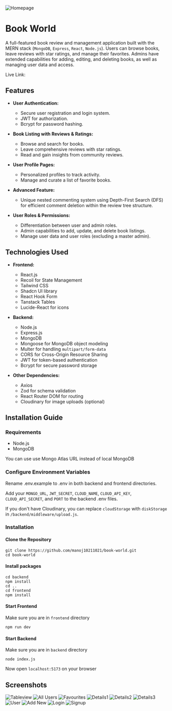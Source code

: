 ![Homepage](https://github.com/NEET64/book-world/assets/67575976/f1c41565-9ad9-47d5-86b3-60e95f4f9215)

# Book World

A full-featured book review and management application built with the MERN stack (`MongoDB`, `Express`, `React`, `Node.js`). Users can browse books, leave reviews with star ratings, and manage their favorites. Admins have extended capabilities for adding, editing, and deleting books, as well as managing user data and access.

Live Link:

## Features

- **User Authentication:**

  - Secure user registration and login system.
  - JWT for authorization.
  - Bcrypt for password hashing.

- **Book Listing with Reviews & Ratings:**

  - Browse and search for books.
  - Leave comprehensive reviews with star ratings.
  - Read and gain insights from community reviews.

- **User Profile Pages:**

  - Personalized profiles to track activity.
  - Manage and curate a list of favorite books.

- **Advanced Feature:**

  - Unique nested commenting system using Depth-First Search (DFS) for efficient comment deletion within the review tree structure.

- **User Roles & Permissions:**
  - Differentiation between user and admin roles.
  - Admin capabilities to add, update, and delete book listings.
  - Manage user data and user roles (excluding a master admin).

## Technologies Used

- **Frontend:**

  - React.js
  - Recoil for State Management
  - Tailwind CSS
  - Shadcn UI library
  - React Hook Form
  - Tanstack Tables
  - Lucide-React for icons

- **Backend:**

  - Node.js
  - Express.js
  - MongoDB
  - Mongoose for MongoDB object modeling
  - Multer for handling `multipart/form-data`
  - CORS for Cross-Origin Resource Sharing
  - JWT for token-based authentication
  - Bcrypt for secure password storage

- **Other Dependencies:**
  - Axios
  - Zod for schema validation
  - React Router DOM for routing
  - Cloudinary for image uploads (optional)

## Installation Guide

### Requirements

- Node.js
- MongoDB

You can use use Mongo Atlas URL instead of local MongoDB

### Configure Environment Variables

Rename .env.example to .env in both backend and frontend directories.

Add your `MONGO_URL`, `JWT_SECRET`, `CLOUD_NAME`, `CLOUD_API_KEY`, `CLOUD_API_SECRET`, and `PORT` to the backend .env files.

If you don't have Cloudinary, you can replace `cloudStorage` with `diskStorage` in `/backend/middleware/upload.js`.

### Installation

#### Clone the Repository

```shell
git clone https://github.com/manoj10211021/book-world.git
cd book-world
```

#### Install packages

```shell
cd backend
npm install
cd ..
cd frontend
npm install
```

#### Start Frontend

Make sure you are in `frontend` directory

```shell
npm run dev
```

#### Start Backend

Make sure you are in `backend` directory

```shell
node index.js
```

Now open `localhost:5173` on your browser

## Screenshots

![Tableview](https://github.com/NEET64/book-world/assets/67575976/de404c8a-54a6-405f-b221-e6b62adc7fd9)
![All Users](https://github.com/NEET64/book-world/assets/67575976/ee99ce2a-f59c-40cb-b003-4711a7754b04)
![Favourites](https://github.com/NEET64/book-world/assets/67575976/ace1988d-f50d-429d-b33f-ce9a33db4649)
![Details1](https://github.com/NEET64/book-world/assets/67575976/05a3a1dc-ac37-4602-82ef-46d3c23372fd)
![Details2](https://github.com/NEET64/book-world/assets/67575976/496d598b-7895-426a-8403-deec71ff0901)
![Details3](https://github.com/NEET64/book-world/assets/67575976/3bfc1aba-9b7c-49c4-81a5-a345ea19076a)
![User](https://github.com/NEET64/book-world/assets/67575976/b254902a-4aae-4c1f-b05b-7946487a8935)
![Add New](https://github.com/NEET64/book-world/assets/67575976/e158ccd6-fbed-45ee-849d-1851b922e93c)
![Login](https://github.com/NEET64/book-world/assets/67575976/54af8184-ada3-434f-8b6e-8f7c864217ed)
![Signup](https://github.com/NEET64/book-world/assets/67575976/c12a69fe-2e26-4b5f-9407-6b9bf6e1f636)
